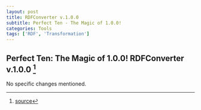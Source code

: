 ```yaml
---
layout: post
title: RDFConverter v.1.0.0
subtitle: Perfect Ten - The Magic of 1.0.0!
categories: Tools
tags: ['RDF', 'Transformation']
---
```


## Perfect Ten: The Magic of 1.0.0! RDFConverter v.1.0.0 [^fn1]

No specific changes mentioned.

[^fn1]: [source](-https://github.com/Mat-O-Lab/RDFConverter/compare/v.0.9.9...v.1.0.0)